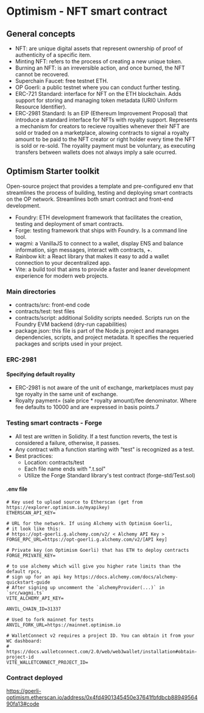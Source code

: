 # Optimism - NFT smart contract

## General concepts

* NFT: are unique digital assets that represent ownership of proof of authenticity of a specific item.
* Minting NFT: refers to the process of creating a new unique token.
* Burning an NFT: is an irreversible action, and once burned, the NFT cannot be recovered.
* Superchain Faucet: free testnet ETH.
* OP Goerli: a public testnet where you can conduct further testing.
* ERC-721 Standard: interface for NFT on the ETH blockchain. Adds support for storing and managing token metadata (URI0 Uniform Resource Identifier).
* ERC-2981 Standard: Is an EIP (Ethereum Improvement Proposal) that introduce a standard interface for NFTs with royalty support. Represents a mechanism for creators to recieve royalties whenever their NFT are sold or traded on a marketplace, alowing contracts to signal a royalty amount to be paid to the NFT creator or right holder every time the NFT is sold or re-sold. The royality payment must be voluntary, as executing transfers between wallets does not always imply a sale ocurred.

## Optimism Starter toolkit

Open-source project that provides a template and pre-configured env that streamlines the process of building, testing and deploying smart contracts on the OP network. Streamlines both smart contract and front-end development.

* Foundry: ETH development framework that facilitates the creation, testing and deployment of smart contracts.
* Forge: testing framework that ships with Foundry. Is a command line tool.
* wagmi: a VanillaJS to connect to a wallet, display ENS and balance information, sign messages, interact with contracts, +.
* Rainbow kit: a React library that makes it easy to add a wallet connection to your decentralized app.
* Vite: a build tool that aims to provide a faster and leaner development experience for modern web projects.

### Main directories

* contracts/src: front-end code
* contracts/test: test files
* contracts/script: additional Solidity scripts needed. Scripts run on the Foundry EVM backend (dry-run capabilities)
* package.json: this file is part of the Node.js project and manages dependencies, scripts, and project metadata. It specifies the requeried packages and scripts used in your project.

### ERC-2981

#### Specifying default royality

* ERC-2981 is not aware of the unit of exchange, marketplaces must pay tge royalty in the same unit of exchange.
* Royalty payment= (sale price * royalty amount)/fee denominator. Where fee defaults to 10000 and are expressed in basis points.7

### Testing smart contracts - Forge

* All test are written in Solidity. If a test function reverts, the test is considered a failure, otherwise, it passes.
* Any contract with a function starting with "test" is recognized as a test.
* Best practices:
  * Location: contracts/test
  * Each file name ends with ".t.sol"
  * Utilize the Forge Standard library's test contract (forge-std/Test.sol)

#### .env file

```
# Key used to upload source to Etherscan (get from https://explorer.optimism.io/myapikey)
ETHERSCAN_API_KEY=

# URL for the network. If using Alchemy with Optimism Goerli,
# it look like this:
# https://opt-goerli.g.alchemy.com/v2/ < Alchemy API Key >
FORGE_RPC_URL=https://opt-goerli.g.alchemy.com/v2/[API key]

# Private key (on Optimism Goerli) that has ETH to deploy contracts
FORGE_PRIVATE_KEY=

# to use alchemy which will give you higher rate limits than the default rpcs,
# sign up for an api key https://docs.alchemy.com/docs/alchemy-quickstart-guide
# After signing up uncomment the `alchemyProvider(...)` in `src/wagmi.ts`
VITE_ALCHEMY_API_KEY=

ANVIL_CHAIN_ID=31337

# Used to fork mainnet for tests
ANVIL_FORK_URL=https://mainnet.optimism.io

# WalletConnect v2 requires a project ID. You can obtain it from your WC dashboard:
# https://docs.walletconnect.com/2.0/web/web3wallet/installation#obtain-project-id
VITE_WALLETCONNECT_PROJECT_ID=

```
### Contract deployed

https://goerli-optimism.etherscan.io/address/0x4fd4901345450e37641fbfdbcb8894956490fa13#code